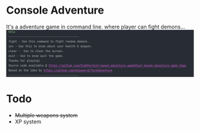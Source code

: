 # Console Adventure

It's a adventure game in command line. where player can fight demons...
![help](./Screenshot%20from%202021-07-20%2012-19-37.png)


# Todo
- <s>Multiple weapons system</s>
- XP system
